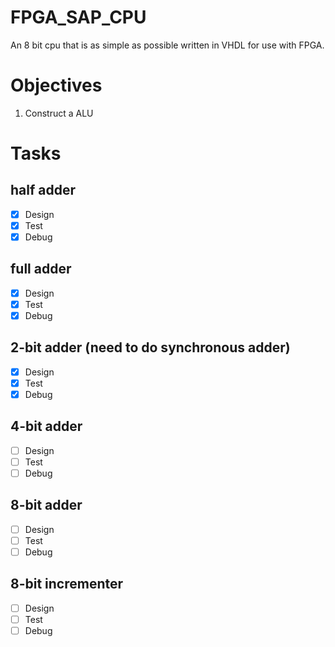 # FPGA_SAP_CPU
 An 8 bit cpu that is as simple as possible written in VHDL for use with FPGA.
 
# Objectives
 1) Construct a ALU

# Tasks
## half adder
- [X] Design
- [X] Test
- [X] Debug

## full adder
- [X] Design
- [X] Test
- [X] Debug

## 2-bit adder (need to do synchronous adder)
- [X] Design
- [X] Test
- [X] Debug

## 4-bit adder
- [ ] Design
- [ ] Test
- [ ] Debug

## 8-bit adder
- [ ] Design
- [ ] Test
- [ ] Debug

## 8-bit incrementer
- [ ] Design
- [ ] Test
- [ ] Debug
